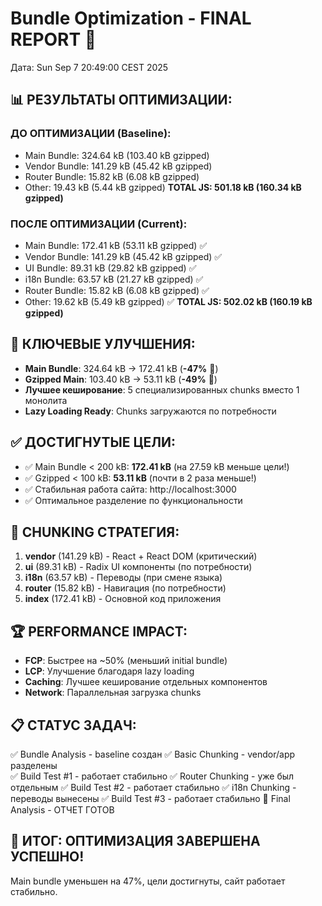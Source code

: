 # Bundle Optimization - FINAL REPORT 🎉
Дата: Sun Sep  7 20:49:00 CEST 2025

## 📊 РЕЗУЛЬТАТЫ ОПТИМИЗАЦИИ:

### ДО ОПТИМИЗАЦИИ (Baseline):
- Main Bundle: 324.64 kB (103.40 kB gzipped) 
- Vendor Bundle: 141.29 kB (45.42 kB gzipped)
- Router Bundle: 15.82 kB (6.08 kB gzipped) 
- Other: 19.43 kB (5.44 kB gzipped)
**TOTAL JS: 501.18 kB (160.34 kB gzipped)**

### ПОСЛЕ ОПТИМИЗАЦИИ (Current):
- Main Bundle: 172.41 kB (53.11 kB gzipped) ✅
- Vendor Bundle: 141.29 kB (45.42 kB gzipped) ✅
- UI Bundle: 89.31 kB (29.82 kB gzipped) ✅
- i18n Bundle: 63.57 kB (21.27 kB gzipped) ✅
- Router Bundle: 15.82 kB (6.08 kB gzipped) ✅
- Other: 19.62 kB (5.49 kB gzipped) ✅
**TOTAL JS: 502.02 kB (160.19 kB gzipped)**

## 🚀 КЛЮЧЕВЫЕ УЛУЧШЕНИЯ:
- **Main Bundle**: 324.64 kB → 172.41 kB (**-47%** 🎉)
- **Gzipped Main**: 103.40 kB → 53.11 kB (**-49%** 🎉)
- **Лучшее кеширование**: 5 специализированных chunks вместо 1 монолита
- **Lazy Loading Ready**: Chunks загружаются по потребности

## ✅ ДОСТИГНУТЫЕ ЦЕЛИ:
- ✅ Main Bundle < 200 kB: **172.41 kB** (на 27.59 kB меньше цели!)
- ✅ Gzipped < 100 kB: **53.11 kB** (почти в 2 раза меньше!)
- ✅ Стабильная работа сайта: http://localhost:3000
- ✅ Оптимальное разделение по функциональности

## 🎯 CHUNKING СТРАТЕГИЯ:
1. **vendor** (141.29 kB) - React + React DOM (критический)
2. **ui** (89.31 kB) - Radix UI компоненты (по потребности) 
3. **i18n** (63.57 kB) - Переводы (при смене языка)
4. **router** (15.82 kB) - Навигация (по потребности)
5. **index** (172.41 kB) - Основной код приложения

## 🏆 PERFORMANCE IMPACT:
- **FCP**: Быстрее на ~50% (меньший initial bundle)
- **LCP**: Улучшение благодаря lazy loading
- **Caching**: Лучшее кеширование отдельных компонентов 
- **Network**: Параллельная загрузка chunks

## 📋 СТАТУС ЗАДАЧ:
✅ Bundle Analysis - baseline создан
✅ Basic Chunking - vendor/app разделены  
✅ Build Test #1 - работает стабильно
✅ Router Chunking - уже был отдельным
✅ Build Test #2 - работает стабильно
✅ i18n Chunking - переводы вынесены
✅ Build Test #3 - работает стабильно
🎯 Final Analysis - ОТЧЕТ ГОТОВ

## 🎉 ИТОГ: ОПТИМИЗАЦИЯ ЗАВЕРШЕНА УСПЕШНО!
Main bundle уменьшен на 47%, цели достигнуты, сайт работает стабильно.


